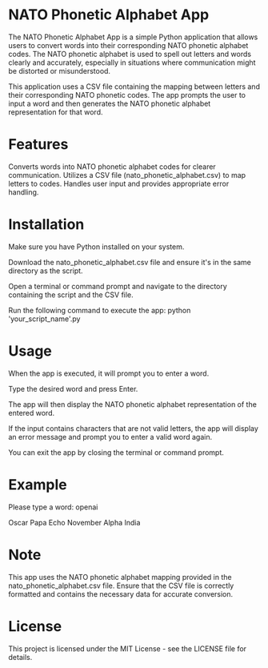 # NATO Phonetic Alphabet App
The NATO Phonetic Alphabet App is a simple Python application that allows users to convert words into their corresponding NATO phonetic alphabet codes. The NATO phonetic alphabet is used to spell out letters and words clearly and accurately, especially in situations where communication might be distorted or misunderstood.

This application uses a CSV file containing the mapping between letters and their corresponding NATO phonetic codes. The app prompts the user to input a word and then generates the NATO phonetic alphabet representation for that word.

# Features
Converts words into NATO phonetic alphabet codes for clearer communication.
Utilizes a CSV file (nato_phonetic_alphabet.csv) to map letters to codes.
Handles user input and provides appropriate error handling.

# Installation
Make sure you have Python installed on your system.

Download the nato_phonetic_alphabet.csv file and ensure it's in the same directory as the script.

Open a terminal or command prompt and navigate to the directory containing the script and the CSV file.

Run the following command to execute the app:
python 'your_script_name'.py

# Usage
When the app is executed, it will prompt you to enter a word.

Type the desired word and press Enter.

The app will then display the NATO phonetic alphabet representation of the entered word.

If the input contains characters that are not valid letters, the app will display an error message and prompt you to enter a valid word again.

You can exit the app by closing the terminal or command prompt.

# Example

Please type a word: openai

Oscar Papa Echo November Alpha India

# Note
This app uses the NATO phonetic alphabet mapping provided in the nato_phonetic_alphabet.csv file. Ensure that the CSV file is correctly formatted and contains the necessary data for accurate conversion.

# License
This project is licensed under the MIT License - see the LICENSE file for details.
